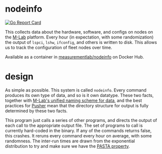# nodeinfo

[![Go Report Card](https://goreportcard.com/badge/github.com/m-lab/nodeinfo)](https://goreportcard.com/report/github.com/m-lab/nodeinfo)

This collects data about the hardware, software, and configs on nodes on the
[M-Lab](https://www.measurementlab.net) platform.  Every hour (in expectation,
with some randomization) the output of `lspci`, `lshw`, `ifconfig`, and others
is written to disk. This allows us to track the configuration of fleet nodes
over time.

Available as a container in
[measurementlab/nodeinfo](https://hub.docker.com/r/measurementlab/nodeinfo/) on
Docker Hub.

# design

As simple as possible. This system is called `nodeinfo`. Every command produces its own type of data, and so is it own datatype.  These two facts, together with [M-Lab's unified naming scheme for data](http://example.com), and the best practices for [Pusher](http://github.com/m-lab/pusher) mean that the directory structure for output is fully determined by these two facts. 

This program just calls a series of other programs, and directs the output of each call to the appropriate output file. The set of programs to call is currently hard-coded in the binary. If any of the commands returns false, this crashes.  It reruns every command every hour on average, with some randomness. The inter-run times are drawn from the exponential distribution to try and make sure we have the [PASTA property](https://en.wikipedia.org/wiki/Arrival_theorem#Theorem_for_arrivals_governed_by_a_Poisson_process).
